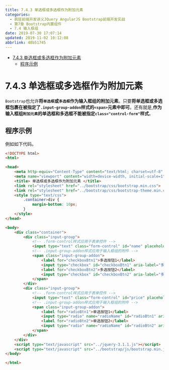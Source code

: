 ```yaml
---
title: 7.4.3 单选框或多选框作为附加元素
categories: 
  - 疯狂前端开发讲义JQuery AngularJS Bootstrap前端开发实战
  - 第7章 Bootstrap内置组件
  - 7.4 输入框组
date: 2019-07-30 17:07:14
updated: 2019-11-02 10:12:08
abbrlink: 48b51745
---
```

<div id='my_toc'>

- [7.4.3 单选框或多选框作为附加元素](/JavaReadingNotes/48b51745/#7-4-3-单选框或多选框作为附加元素)
    - [程序示例](/JavaReadingNotes/48b51745/#程序示例)

</div>
<!--more-->
<script>if (navigator.platform.toLowerCase() == 'win32'){document.getElementById('my_toc').style.display = 'none';}</script>

<!--end-->
<!--SSTStart-->
# 7.4.3 单选框或多选框作为附加元素 #
`Bootstrap`也允许**将`单选框`或`多选框`作为输入框组的附加元素**。只要**将单选框或多选框包裹在被指定了`.input-group-addon`样式的`<span>`元素中即可**。还有就是,**作为输入框组`附加元素`的单选框和多选框不能被指定`class="control-form"`样式**。
<!--SSTStop-->
## 程序示例 ##
例如如下代码。
```html
<!DOCTYPE html>
<html>

<head>
	<meta http-equiv="Content-Type" content="text/html; charset=utf-8" />
	<meta name="viewport" content="width=device-width, initial-scale=1">
	<title> 单选框或多选框作为附加元素 </title>
	<link rel="stylesheet" href="../bootstrap/css/bootstrap.min.css">
	<link rel="stylesheet" href="../bootstrap/css/bootstrap-theme.min.css">
	<style type="text/css">
		.container>div {
			margin-bottom: 10px;
		}
	</style>
</head>

<body>
	<div class="container">
		<div class="input-group">
			<!-- .form-control样式应用于表单控件 -->
			<input type="text" class="form-control" id="name" placeholder="姓名">
			<!-- .input-group-addon样式应用于输入框组的附件 -->
			<span class="input-group-addon">
				<label for="checkboxBtn1">多选按钮1</label>
				<input type="checkbox" id="checkboxBtn1" aria-label="多选按钮1">
				<label for="checkboxBtn2">多选按钮2</label>
				<input type="checkbox" id="checkboxBtn2" aria-label="多选按钮2">
			</span>
		</div>
		<div class="input-group">
			<!-- .form-control样式应用于表单控件 -->
			<input type="text" class="form-control" id="price" placeholder="乱填吧">
			<!-- .input-group-addon样式应用于输入框组的附件 -->
			<span class="input-group-addon">
				<label for="radioBtn1">单选按钮1</label>
				<input type="radio" name="radioName" id="radioBtn1" aria-label="单选按钮1">
				<label for="radioBtn2">单选按钮2</label>
				<input type="radio" name="radioName" id="radioBtn2" aria-label="单选按钮2">
			</span>
		</div>
	</div>
	<script type="text/javascript" src="../jquery-3.1.1.js"></script>
	<script type="text/javascript" src="../bootstrap/js/bootstrap.min.js"></script>
</body>

</html>
```

